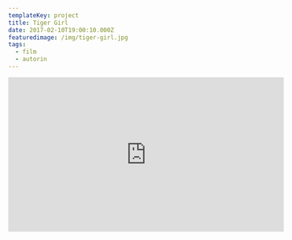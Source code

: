 ```yaml
---
templateKey: project
title: Tiger Girl
date: 2017-02-10T19:00:10.000Z
featuredimage: /img/tiger-girl.jpg
tags:
  - film
  - autorin
---
```

<iframe width="560" height="315" src="https://www.youtube.com/embed/xzZwziX9u30" frameborder="0" allow="accelerometer; autoplay; encrypted-media; gyroscope; picture-in-picture" allowfullscreen></iframe\
****\
**Drehbuch** | Spielfilm | 90' | Premiere: Berlinale 2017

TIGER (Ella Rumpf) schafft sich ihren Platz. Regel#2: Wenn dir jemand eine Grube gräbt, schubs ihn hinein. VANILLA (Maria Dragus) sucht einen Platz. In einer Uniform - Hauptsache, ein Auftrag. Doch sie fliegt durch die Polizeiprüfung und landet bei einem privaten Sicherheitsdienst. TIGER ist fasziniert von dem Mädchen, das so krampfhaft versucht, dazuzugehören. Sie bringt ihr das Beißen bei, VANILLA leckt Blut. Und TIGER muss eine neue Regel lernen: Wer den Wind sät, wird Sturm ernten.
